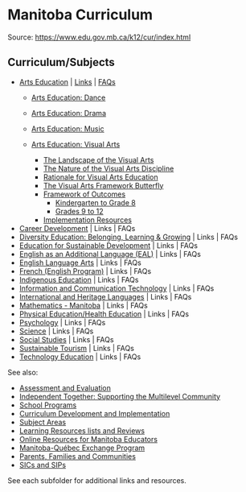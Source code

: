 # Manitoba Curriculum

Source: <https://www.edu.gov.mb.ca/k12/cur/index.html>

## Curriculum/Subjects

* [Arts Education](https://www.edu.gov.mb.ca/k12/cur/arts/index.html) | [Links](https://www.edu.gov.mb.ca/k12/cur/arts/links.html) | [FAQs](https://www.edu.gov.mb.ca/k12/cur/arts/faq_9-12.html)
  * [Arts Education: Dance](https://www.edu.gov.mb.ca/k12/cur/arts/dance/index.html)
  * [Arts Education: Drama](https://www.edu.gov.mb.ca/k12/cur/arts/drama/index.html)

  * [Arts Education: Music](https://www.edu.gov.mb.ca/k12/cur/arts/music/index.html)
 
  * [Arts Education: Visual Arts](https://www.edu.gov.mb.ca/k12/cur/arts/visual/index.html)
    * [The Landscape of the Visual Arts](https://www.edu.gov.mb.ca/k12/cur/arts/visual/landscape.html)
    * [The Nature of the Visual Arts Discipline](https://www.edu.gov.mb.ca/k12/cur/arts/visual/nature.html)
    * [Rationale for Visual Arts Education](https://www.edu.gov.mb.ca/k12/cur/arts/visual/rationale.html)
    * [The Visual Arts Framework Butterfly](https://www.edu.gov.mb.ca/k12/cur/arts/visual/butterfly.html)
    * [Framework of Outcomes](https://www.edu.gov.mb.ca/k12/cur/arts/visual/framework.html)
      * [Kindergarten to Grade 8](https://www.edu.gov.mb.ca/k12/cur/arts/visual/framework_k-8.html)
      * [Grades 9 to 12](https://www.edu.gov.mb.ca/k12/cur/arts/visual/framework_9-12.html)
    * [Implementation Resources](https://www.edu.gov.mb.ca/k12/cur/arts/visual/implementation.html)
* [Career Development](https://www.edu.gov.mb.ca/k12/cur/cardev/index.html) | Links | FAQs
* [Diversity Education: Belonging, Learning &amp; Growing](https://www.edu.gov.mb.ca/k12/diversity/index.html) | Links | FAQs
* [Education for Sustainable Development](https://www.edu.gov.mb.ca/k12/esd/index.html) | Links | FAQs
* [English as an Additional Language (EAL)](https://www.edu.gov.mb.ca/k12/cur/eal/index.html) | Links | FAQs
* [English Language Arts](https://www.edu.gov.mb.ca/k12/cur/ela/index.html) | Links | FAQs
* [French (English Program)](https://www.edu.gov.mb.ca/k12/cur/french/index.html) | Links | FAQs
* [Indigenous Education](https://www.edu.gov.mb.ca/k12/abedu/index.html) | Links | FAQs
* [Information and Communication Technology](https://www.edu.gov.mb.ca/k12/tech/index.html) | Links | FAQs
* [International and Heritage Languages](https://www.edu.gov.mb.ca/k12/cur/languages/index.html) | Links | FAQs
* [Mathematics - Manitoba](https://www.edu.gov.mb.ca/k12/cur/math/index.html) | Links | FAQs
* [Physical Education/Health Education](https://www.edu.gov.mb.ca/k12/cur/physhlth/index.html) | Links | FAQs
* [Psychology](https://www.edu.gov.mb.ca/k12/cur/psych/index.html) | Links | FAQs
* [Science](https://www.edu.gov.mb.ca/k12/cur/science/index.html) | Links | FAQs
* [Social Studies](https://www.edu.gov.mb.ca/k12/cur/socstud/index.html) | Links | FAQs
* [Sustainable Tourism](https://www.edu.gov.mb.ca/k12/cur/tourism/index.html) | Links | FAQs
* [Technology Education](https://www.edu.gov.mb.ca/k12/cur/teched/index.html) | Links | FAQs

See also:

* [Assessment and Evaluation](https://www.edu.gov.mb.ca/k12/assess/index.html)
* [Independent Together: Supporting the Multilevel Community](https://www.edu.gov.mb.ca/k12/docs/support/multilevel/index.html)
* [School Programs](https://www.edu.gov.mb.ca/k12/cur/programs.html)
* [Curriculum Development and Implementation](https://www.edu.gov.mb.ca/k12/cur/dev_implem.html)
* [Subject Areas](https://www.edu.gov.mb.ca/k12/cur/subjects.html)
* [Learning Resources lists and Reviews](https://www.edu.gov.mb.ca/k12/learnres/index.html)
* [Online Resources for Manitoba Educators](https://www.edu.gov.mb.ca/k12/mel/index.html)
* [Manitoba-Qu&eacute;bec Exchange Program](https://www.edu.gov.mb.ca/k12/students/sep.html)
* [Parents, Families and Communities](https://www.edu.gov.mb.ca/k12/parents/index.html)
* [SICs and SIPs](https://www.edu.gov.mb.ca/k12/policy/sics_sips.html)

See each subfolder for additional links and resources.
